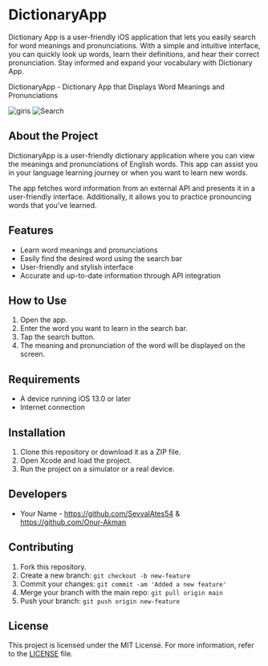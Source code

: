 # DictionaryApp
 Dictionary App is a user-friendly iOS application that lets you easily search for word meanings and pronunciations. With a simple and intuitive interface, you can quickly look up words, learn their definitions, and hear their correct pronunciation. Stay informed and expand your vocabulary with Dictionary App.

DictionaryApp - Dictionary App that Displays Word Meanings and Pronunciations

![giris](https://github.com/SevvalAtes54/DictionaryApp/assets/116071942/bc4d1db3-fbe3-47f9-8cb4-97ae97d2634d)
![Search](https://github.com/SevvalAtes54/DictionaryApp/assets/116071942/fbe2f259-68e6-46a1-8bbe-e9586ec47018)




## About the Project

DictionaryApp is a user-friendly dictionary application where you can view the meanings and pronunciations of English words. This app can assist you in your language learning journey or when you want to learn new words.

The app fetches word information from an external API and presents it in a user-friendly interface. Additionally, it allows you to practice pronouncing words that you've learned.

## Features

- Learn word meanings and pronunciations
- Easily find the desired word using the search bar
- User-friendly and stylish interface
- Accurate and up-to-date information through API integration

## How to Use

1. Open the app.
2. Enter the word you want to learn in the search bar.
3. Tap the search button.
4. The meaning and pronunciation of the word will be displayed on the screen.

## Requirements

- A device running iOS 13.0 or later
- Internet connection

## Installation

1. Clone this repository or download it as a ZIP file.
2. Open Xcode and load the project.
3. Run the project on a simulator or a real device.

## Developers

- Your Name - https://github.com/SevvalAtes54 & https://github.com/Onur-Akman

## Contributing

1. Fork this repository.
2. Create a new branch: `git checkout -b new-feature`
3. Commit your changes: `git commit -am 'Added a new feature'`
4. Merge your branch with the main repo: `git pull origin main`
5. Push your branch: `git push origin new-feature`

## License

This project is licensed under the MIT License. For more information, refer to the [LICENSE](LICENSE) file.
